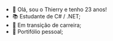 - 👋 Olá, sou o Thierry e tenho 23 anos!
- 📚 Estudante de C# / .NET;
- 🔀 Em transição de carreira;
- :memo: Portifólio pessoal;

<!---
ThierryS99/ThierryS99 is a ✨ special ✨ repository because its `README.md` (this file) appears on your GitHub profile.
You can click the Preview link to take a look at your changes.
--->
